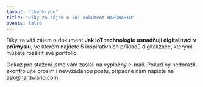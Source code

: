 ```yaml
---
layout: "thank-you"
title: "Díky za zájem o IoT dokument HARDWARIO"
events: false
---
```


Díky za váš zájem o dokument **Jak IoT technologie usnadňují digitalizaci v průmyslu**, ve kterém najdete 5 inspirativních příkladů digitalizace, kterými můžete rozšířit své portfolio.

Odkaz pro stažení jsme vám zaslali na vyplněný e-mail. 
Pokud by nedorazil, zkontrolujte prosím i&nbsp;nevyžádanou poštu, případně nám napište na [ask@hardwario.com](mailto:ask@hardwario.com).
